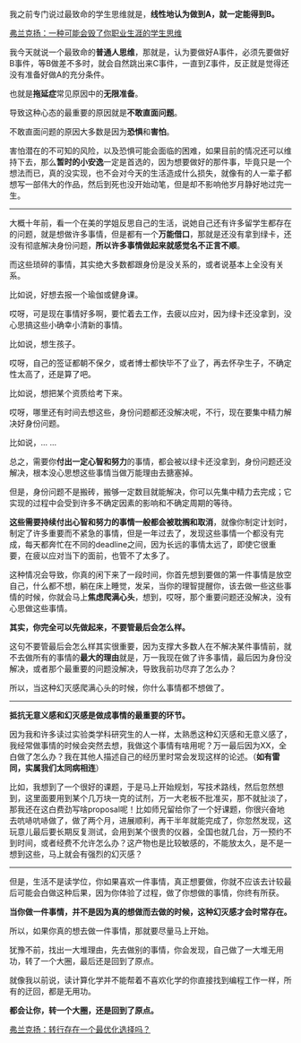 <p>我之前专门说过最致命的学生思维就是，<b>线性地认为做到A，就一定能得到B。</b></p><a data-draft-node="block" data-draft-type="link-card" href="https://zhuanlan.zhihu.com/p/34227704" data-image="https://pic3.zhimg.com/v2-408aea4c466a7a2f87efa519e4e553c6_180x120.jpg" data-image-width="500" data-image-height="200" class="internal">弗兰克扬：一种可能会毁了你职业生涯的学生思维</a><p>我今天就说一个最致命的<b>普通人思维</b>，那就是，认为要做好A事件，必须先要做好B事件，等B做差不多时，就会自然跳出来C事件，一直到Z事件，反正就是觉得还没有准备好做A的充分条件。</p><p>也就是<b>拖延症</b>常见原因中的<b>无限准备</b>。</p><p>导致这种心态的最重要的原因就是<b>不敢直面问题</b>。</p><p>不敢直面问题的原因大多数是因为<b>恐惧</b>和<b>害怕</b>。</p><p>害怕潜在的不可知的风险，以及恐惧可能会面临的困难，如果目前的情况还可以维持下去，那么<b>暂时的小安逸</b>一定是首选的，因为想要做好的那件事，毕竟只是一个想法而已，真的没实现，也不会对今天的生活造成什么损失，就像有的人一辈子都想写一部伟大的作品，然后到死也没开始动笔，但是却不影响他岁月静好地过完一生。</p><hr/><p>大概十年前，看一个在美的学姐反思自己的生活，说她自己还有许多留学生都存在的问题，就是想做许多事情，但是都有一个<b>万能借口</b>，那就是还没有拿到绿卡，还没有彻底解决身份问题，<b>所以许多事情做起来就感觉名不正言不顺</b>。</p><p>而这些琐碎的事情，其实绝大多数都跟身份是没关系的，或者说基本上全没有关系。</p><p>比如说，好想去报一个瑜伽或健身课。</p><p>哎呀，可是现在事情好多啊，要忙着去工作，去疲以应对，因为绿卡还没拿到，没心思搞这些小确幸小清新的事情。</p><p>比如说，想生孩子。</p><p>哎呀，自己的签证都朝不保夕，或者博士都快毕不了业了，再去怀孕生子，不确定性太高了，还是算了吧。</p><p>比如说，想把某个资质给考下来。</p><p>哎呀，哪里还有时间去想这些，身份问题都还没解决呢，不行，现在要集中精力解决好身份问题。</p><p>比如说，... ...</p><p>总之，需要你<b>付出一定心智和努力</b>的事情，都会被以绿卡还没拿到，身份问题还没解决，根本没心思想这些事情当做万能理由去搪塞掉。</p><p>但是，身份问题不是搬砖，搬够一定数目就能解决，你可以先集中精力去完成；它实现的过程中会受到许多不确定因素的影响和不确定周期的等待。</p><p><b>这些需要持续付出心智和努力的事情一般都会被耽搁和取消</b>，就像你制定计划时，制定了许多重要而不紧急的事情，但是一年过去了，发现这些事情一个都没有完成，每天都奔忙在不同的deadline之间，因为长远的事情太远了，即使它很重要，在疲以应对当下的面前，也管不了太多了。</p><p>这种情况会导致，你真的闲下来了一段时间，你首先想到要做的第一件事情是放空自己，什么都不想，躺在床上睡觉，发呆，当你的理智提醒你，该去做一些这些事情的时候，你就会马上<b>焦虑爬满心头</b>，想到，哎呀，那个重要问题还没解决，没有心思做这些事情。</p><p><b>其实，你完全可以先做起来，不要管最后会怎么样。</b></p><p>这句不要管最后会怎么样其实很重要，因为支撑大多数人在不解决某件事情前，就不去做所有的事情的<b>最大的理由</b>就是，万一我现在做了许多事情，最后因为身份没解决，或者那个最重要的问题没解决，导致我前功尽弃了怎么办？</p><p>所以，当这种幻灭感爬满心头的时候，你什么事情都不想做了。</p><hr/><p><b>抵抗无意义感和幻灭感是做成事情的最重要的环节。</b></p><p>因为我和许多读过实验类学科研究生的人一样，太熟悉这种幻灭感和无意义感了，我经常做事情的时候会突然去想，我做这个事情有啥用呢？万一最后因为XX，全白做了怎么办？我在其他人描述自己的经历里时常会发现这样的论述。（<b>如有雷同，实属我们太同病相连</b>）</p><p>比如，我想到了一个很好的课题，于是马上开始规划，写技术路线，然后忽然想到，这里面要用到某个几万块一克的试剂，万一大老板不批准买，那不就扯淡了，那我还在这白费劲写啥proposal呢！比如师兄留给你了一个好课题，你很兴奋地去吭哧吭哧做了，做了两个月，进展顺利，再干半年就能完成了，你忽然发现，这玩意儿最后要长期反复测试，会用到某个很贵的仪器，全国也就几台，万一预约不到时间，或者经费不允许怎么办？这产物也是比较敏感的，不能放太久，是不是一想到这些，马上就会有强烈的幻灭感？</p><hr/><p>但是，生活不是读学位，你如果喜欢一件事情，真正想要做，你就不应该去计较最后可能会白做这种后果，因为你体验了过程，做了你想做的事情，你终有所获。</p><p><b>当你做一件事情，并不是因为真的想做而去做的时候，这种幻灭感才会时常存在。</b></p><p>所以，如果你真的想去做一件事情，那就要尽量马上开始。</p><p>犹豫不前，找出一大堆理由，先去做别的事情，你会发现，自己做了一大堆无用功，转了一个大圈，最后还是回到了原点。</p><p>就像我以前说，读计算化学并不能帮着不喜欢化学的你直接找到编程工作一样，所有的迂回，都是无用功。</p><p><b>都会让你，转一个大圈，还是回到了原点。</b></p><a data-draft-node="block" data-draft-type="link-card" href="https://zhuanlan.zhihu.com/p/25828801" class="internal">弗兰克扬：转行存在一个最优化选择吗？</a><p></p>
